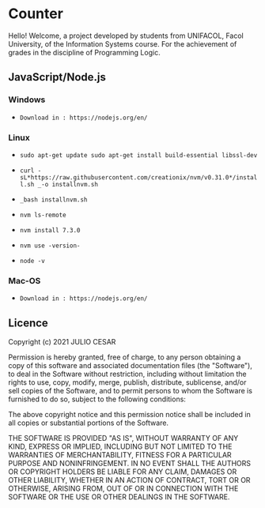 # Counter

Hello! Welcome, a project developed by students from UNIFACOL, Facol University, of the Information Systems course. For the achievement of grades in the discipline of Programming Logic.

## JavaScript/Node.js

### Windows 

- ``Download in : https://nodejs.org/en/``

### Linux

- ``sudo apt-get update sudo apt-get install build-essential libssl-dev``

- ``curl -sL*https://raw.githubusercontent.com/creationix/nvm/v0.31.0*/install.sh _-o installnvm.sh``

- ``_bash installnvm.sh``

- ``nvm ls-remote``

- ``nvm install 7.3.0``

- ``nvm use -version-``

- ``node -v``

### Mac-OS

- ``Download in : https://nodejs.org/en/``

## Licence

Copyright (c) 2021 JULIO CESAR

Permission is hereby granted, free of charge, to any person obtaining a copy of this software and associated documentation files (the "Software"), to deal in the Software without restriction, including without limitation the rights to use, copy, modify, merge, publish, distribute, sublicense, and/or sell copies of the Software, and to permit persons to whom the Software is furnished to do so, subject to the following conditions:

The above copyright notice and this permission notice shall be included in all copies or substantial portions of the Software.

THE SOFTWARE IS PROVIDED "AS IS", WITHOUT WARRANTY OF ANY KIND, EXPRESS OR IMPLIED, INCLUDING BUT NOT LIMITED TO THE WARRANTIES OF MERCHANTABILITY, FITNESS FOR A PARTICULAR PURPOSE AND NONINFRINGEMENT. IN NO EVENT SHALL THE AUTHORS OR COPYRIGHT HOLDERS BE LIABLE FOR ANY CLAIM, DAMAGES OR OTHER LIABILITY, WHETHER IN AN ACTION OF CONTRACT, TORT OR OR OTHERWISE, ARISING FROM, OUT OF OR IN CONNECTION WITH THE SOFTWARE OR THE USE OR OTHER DEALINGS IN THE SOFTWARE.